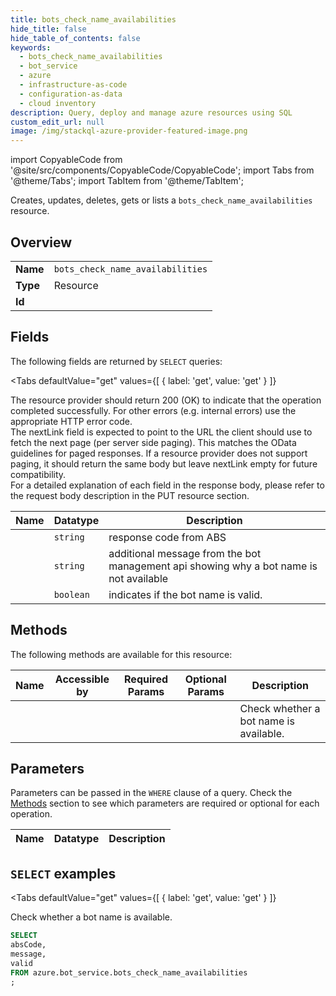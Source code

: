 ```yaml
--- 
title: bots_check_name_availabilities
hide_title: false
hide_table_of_contents: false
keywords:
  - bots_check_name_availabilities
  - bot_service
  - azure
  - infrastructure-as-code
  - configuration-as-data
  - cloud inventory
description: Query, deploy and manage azure resources using SQL
custom_edit_url: null
image: /img/stackql-azure-provider-featured-image.png
---
```


import CopyableCode from '@site/src/components/CopyableCode/CopyableCode';
import Tabs from '@theme/Tabs';
import TabItem from '@theme/TabItem';

Creates, updates, deletes, gets or lists a <code>bots_check_name_availabilities</code> resource.

## Overview
<table><tbody>
<tr><td><b>Name</b></td><td><code>bots_check_name_availabilities</code></td></tr>
<tr><td><b>Type</b></td><td>Resource</td></tr>
<tr><td><b>Id</b></td><td><CopyableCode code="azure.bot_service.bots_check_name_availabilities" /></td></tr>
</tbody></table>

## Fields

The following fields are returned by `SELECT` queries:

<Tabs
    defaultValue="get"
    values={[
        { label: 'get', value: 'get' }
    ]}
>
<TabItem value="get">

The resource provider should return 200 (OK) to indicate that the operation completed successfully. For other errors (e.g. internal errors) use the appropriate HTTP error code.<br />The nextLink field is expected to point to the URL the client should use to fetch the next page (per server side paging). This matches the OData guidelines for paged responses. If a resource provider does not support paging, it should return the same body but leave nextLink empty for future compatibility.<br />For a detailed explanation of each field in the response body, please refer to the request body description in the PUT resource section. 

<table>
<thead>
    <tr>
    <th>Name</th>
    <th>Datatype</th>
    <th>Description</th>
    </tr>
</thead>
<tbody>
<tr>
    <td><CopyableCode code="absCode" /></td>
    <td><code>string</code></td>
    <td>response code from ABS</td>
</tr>
<tr>
    <td><CopyableCode code="message" /></td>
    <td><code>string</code></td>
    <td>additional message from the bot management api showing why a bot name is not available</td>
</tr>
<tr>
    <td><CopyableCode code="valid" /></td>
    <td><code>boolean</code></td>
    <td>indicates if the bot name is valid.</td>
</tr>
</tbody>
</table>
</TabItem>
</Tabs>

## Methods

The following methods are available for this resource:

<table>
<thead>
    <tr>
    <th>Name</th>
    <th>Accessible by</th>
    <th>Required Params</th>
    <th>Optional Params</th>
    <th>Description</th>
    </tr>
</thead>
<tbody>
<tr>
    <td><a href="#get"><CopyableCode code="get" /></a></td>
    <td><CopyableCode code="select" /></td>
    <td></td>
    <td></td>
    <td>Check whether a bot name is available.</td>
</tr>
</tbody>
</table>

## Parameters

Parameters can be passed in the `WHERE` clause of a query. Check the [Methods](#methods) section to see which parameters are required or optional for each operation.

<table>
<thead>
    <tr>
    <th>Name</th>
    <th>Datatype</th>
    <th>Description</th>
    </tr>
</thead>
<tbody>
</tbody>
</table>

## `SELECT` examples

<Tabs
    defaultValue="get"
    values={[
        { label: 'get', value: 'get' }
    ]}
>
<TabItem value="get">

Check whether a bot name is available.

```sql
SELECT
absCode,
message,
valid
FROM azure.bot_service.bots_check_name_availabilities
;
```
</TabItem>
</Tabs>
